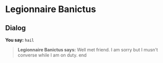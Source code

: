 # Legionnaire Banictus
## Dialog

**You say:** `hail`



>**Legionnaire Banictus says:** Well met friend. I am sorry but I musn't converse while I am on duty.
end
